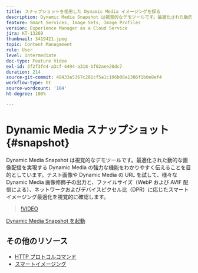 ```yaml
---
title: スナップショットを使用した Dynamic Media イメージングを探る
description: Dynamic Media Snapshot は視覚的なデモツールです。最適化された動的な画像配信を実現する Dynamic Media の強力な機能をわかりやすく伝えることを目的としています。
feature: Smart Services, Image Sets, Image Profiles
version: Experience Manager as a Cloud Service
jira: KT-13269
thumbnail: 3419421.jpeg
topic: Content Management
role: User
level: Intermediate
doc-type: Feature Video
exl-id: 3f2f3fe4-a3cf-4494-a318-bf82aee20dc7
duration: 214
source-git-commit: 48433a5367c281cf5a1c106b08a1306f1b0e8ef4
workflow-type: ht
source-wordcount: '104'
ht-degree: 100%

---
```


# Dynamic Media スナップショット {#snapshot}

Dynamic Media Snapshot は視覚的なデモツールです。最適化された動的な画像配信を実現する Dynamic Media の強力な機能をわかりやすく伝えることを目的としています。テスト画像や Dynamic Media の URL を試して、様々な Dynamic Media 画像修飾子の出力と、ファイルサイズ（WebP および AVIF 配信による）、ネットワークおよびデバイスピクセル比（DPR）に応じたスマートイメージング最適化を視覚的に確認します。

>[!VIDEO](https://video.tv.adobe.com/v/3419421/?learn=on)

<a href="https://snapshot.scene7.com/" class="spectrum-Button spectrum-Button--primary spectrum-Button--sizeM">
 <span class="spectrum-Button-label has-no-wrap has-text-weight-bold">Dynamic Media Snapshot を起動</span>
</a>

## その他のリソース

* [HTTP プロトコルコマンド](https://experienceleague.adobe.com/docs/dynamic-media-developer-resources/image-serving-api/image-serving-api/http-protocol-reference/command-reference/c-command-reference.html?lang=ja)
* [スマートイメージング](https://experienceleague.adobe.com/docs/experience-manager-cloud-service/content/assets/dynamicmedia/imaging-faq.html?lang=ja)
